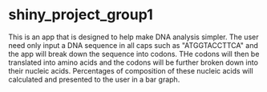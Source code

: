 # shiny_project_group1
This is an app that is designed to help make DNA analysis simpler. The user need only input a DNA sequence in all caps such as "ATGGTACCTTCA" and the app will break down the sequence into codons. THe codons will then be translated into amino acids and the codons will be further broken down into their nucleic acids. Percentages of composition of these nucleic acids will calculated and presented to the user in a bar graph.
